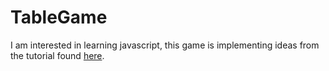 # TableGame
I am interested in learning javascript, this game is implementing ideas from the tutorial found <a href="https://gamedevacademy.org/js13kgames-tutorial/">here</a>. 
